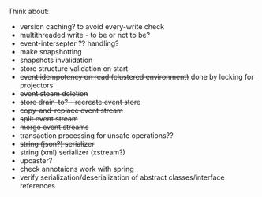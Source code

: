 Think about:
 - version caching? to avoid every-write check
 - multithreaded write - to be or not to be?
 - event-intersepter ?? handling?
 - make snapshotting
 - snapshots invalidation
 - store structure validation on start
 - ~~event idempotency on read (clustered environment)~~ done by locking for projectors
 - ~~event steam deletion~~
 - ~~store drain-to? - recreate event store~~
 - ~~copy-and-replace event stream~~
 - ~~split event stream~~
 - ~~merge event streams~~
 - transaction processing for unsafe operations??
 - ~~string (json?) serializer~~
 - string (xml) serializer (xstream?) 
 - upcaster?
 - check annotaions work with spring
 - verify serialization/deserialization of abstract classes/interface references